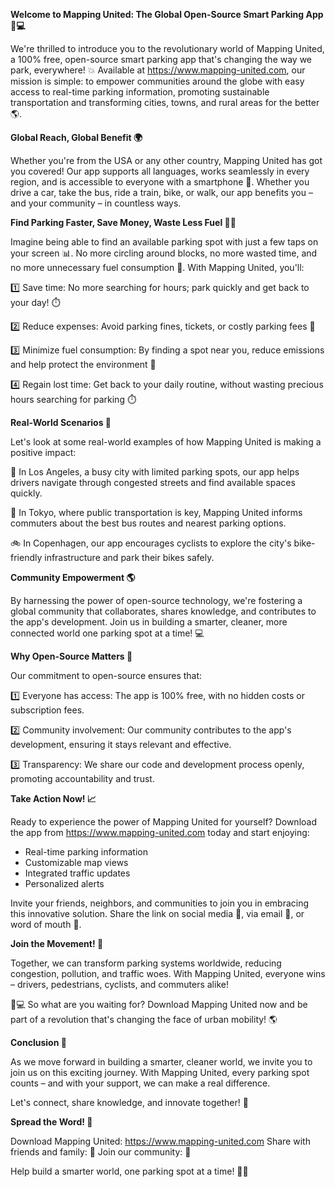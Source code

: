 **Welcome to Mapping United: The Global Open-Source Smart Parking App 🚗💻**

We're thrilled to introduce you to the revolutionary world of Mapping United, a 100% free, open-source smart parking app that's changing the way we park, everywhere! 💥 Available at https://www.mapping-united.com, our mission is simple: to empower communities around the globe with easy access to real-time parking information, promoting sustainable transportation and transforming cities, towns, and rural areas for the better 🌎.

**Global Reach, Global Benefit 🌍**

Whether you're from the USA or any other country, Mapping United has got you covered! Our app supports all languages, works seamlessly in every region, and is accessible to everyone with a smartphone 📱. Whether you drive a car, take the bus, ride a train, bike, or walk, our app benefits you – and your community – in countless ways.

**Find Parking Faster, Save Money, Waste Less Fuel 💸🚫**

Imagine being able to find an available parking spot with just a few taps on your screen 📊. No more circling around blocks, no more wasted time, and no more unnecessary fuel consumption 🚗. With Mapping United, you'll:

1️⃣ Save time: No more searching for hours; park quickly and get back to your day! ⏱️

2️⃣ Reduce expenses: Avoid parking fines, tickets, or costly parking fees 💸

3️⃣ Minimize fuel consumption: By finding a spot near you, reduce emissions and help protect the environment 🌿

4️⃣ Regain lost time: Get back to your daily routine, without wasting precious hours searching for parking ⏱️

**Real-World Scenarios 🌟**

Let's look at some real-world examples of how Mapping United is making a positive impact:

🚗 In Los Angeles, a busy city with limited parking spots, our app helps drivers navigate through congested streets and find available spaces quickly.

🚌 In Tokyo, where public transportation is key, Mapping United informs commuters about the best bus routes and nearest parking options.

🚲 In Copenhagen, our app encourages cyclists to explore the city's bike-friendly infrastructure and park their bikes safely.

**Community Empowerment 🌎**

By harnessing the power of open-source technology, we're fostering a global community that collaborates, shares knowledge, and contributes to the app's development. Join us in building a smarter, cleaner, more connected world one parking spot at a time! 💻

**Why Open-Source Matters 🤝**

Our commitment to open-source ensures that:

1️⃣ Everyone has access: The app is 100% free, with no hidden costs or subscription fees.

2️⃣ Community involvement: Our community contributes to the app's development, ensuring it stays relevant and effective.

3️⃣ Transparency: We share our code and development process openly, promoting accountability and trust.

**Take Action Now! 📈**

Ready to experience the power of Mapping United for yourself? Download the app from https://www.mapping-united.com today and start enjoying:

* Real-time parking information
* Customizable map views
* Integrated traffic updates
* Personalized alerts

Invite your friends, neighbors, and communities to join you in embracing this innovative solution. Share the link on social media 📱, via email 📨, or word of mouth 💬.

**Join the Movement! 🌟**

Together, we can transform parking systems worldwide, reducing congestion, pollution, and traffic woes. With Mapping United, everyone wins – drivers, pedestrians, cyclists, and commuters alike!

🚗💻 So what are you waiting for? Download Mapping United now and be part of a revolution that's changing the face of urban mobility! 🌎

**Conclusion 🙏**

As we move forward in building a smarter, cleaner world, we invite you to join us on this exciting journey. With Mapping United, every parking spot counts – and with your support, we can make a real difference.

Let's connect, share knowledge, and innovate together! 🤝

**Spread the Word! 🔔**

Download Mapping United: https://www.mapping-united.com
Share with friends and family: 💬
Join our community: 📲

Help build a smarter world, one parking spot at a time! 🚗💖